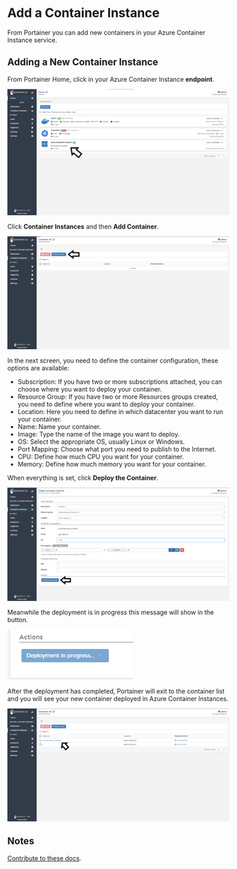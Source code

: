 # Add a Container Instance

From Portainer you can add new containers in your Azure Container Instance service.

## Adding a New Container Instance

From Portainer Home, click in your Azure Container Instance <b>endpoint</b>. 

![aci](assets/add-1.png)

Click <b>Container Instances</b> and then <b>Add Container</b>.

![aci](assets/add-2.png)

In the next screen, you need to define the container configuration, these options are available:

* Subscription: If you have two or more subscriptions attached, you can choose where you want to deploy your container.
* Resource Group: If you have two or more Resources groups created, you need to define where you want to deploy your container.
* Location: Here you need to define in which datacenter you want to run your container.
* Name: Name your container.
* Image: Type the name of the image you want to deploy.
* OS: Select the appropriate OS, usually Linux or Windows.
* Port Mapping: Choose what port you need to publish to the Internet.
* CPU: Define how much CPU you want for your container.
* Memory: Define how much memory you want for your container.

When everything is set, click <b>Deploy the Container</b>.

![aci](assets/add-3.png)

Meanwhile the deployment is in progress this message will show in the button.

![aci](assets/add-4.png)

After the deployment has completed, Portainer will exit to the container list and you will see your new container deployed in Azure Container Instances.

![aci](assets/add-5.png)

## Notes

[Contribute to these docs](https://github.com/portainer/portainer-docs/blob/master/contributing.md).
